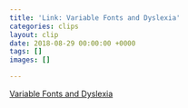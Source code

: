 ```yaml
---
title: 'Link: Variable Fonts and Dyslexia'
categories: clips
layout: clip
date: 2018-08-29 00:00:00 +0000
tags: []
images: []

---
```

[Variable Fonts and Dyslexia](http://adrianroselli.com/2018/08/variable-fonts-and-dyslexia.html)